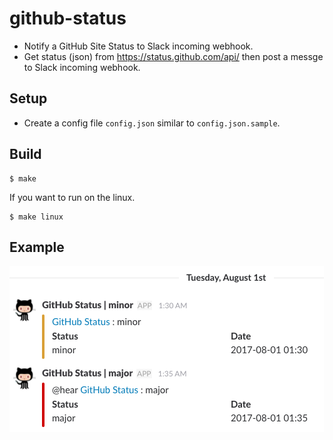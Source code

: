 # github-status

* Notify a GitHub Site Status to Slack incoming webhook.
* Get status (json) from https://status.github.com/api/ then post a messge to Slack incoming webhook.

## Setup
* Create a config file `config.json` similar to `config.json.sample`.

## Build

```
$ make
```

If you want to run on the linux.

```
$ make linux
```

## Example

![example](images/slack.png)
